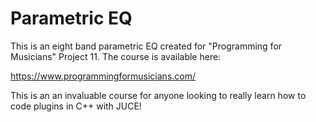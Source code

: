 # Parametric EQ 

This is an eight band parametric EQ created for "Programming for Musicians" Project 11.  The course is available here:

https://www.programmingformusicians.com/

This is an an invaluable course for anyone looking to really learn how to code plugins in C++ with JUCE!  

